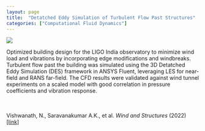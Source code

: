 ```yaml
---
layout: page
title:  "Detatched Eddy Simulation of Turbulent Flow Past Structures"
categories: ["Computational Fluid Dynamics"]
---
```



<img src="{{ '/assets/img/des_proj.png' | prepend: site.baseurl }}" id="proj-img">

Optimized building design for the LIGO India observatory to minimize wind load and vibrations by incorporating edge modifications and windbreaks. Turbulent flow past the building was simulated using the 3D Detatched Eddy Simulation (DES) framework in ANSYS Fluent, leveraging LES for near-field and RANS far-field. The CFD results were validated against wind tunnel experiments on a scaled model with good correlation in pressure coefficients and vibration response.

<br><br>
Vishwanath, N., Saravanakumar A.K., et al. <i>Wind and Structures</i> (2022) [[link]](https://doi.org/10.12989/was.2022.35.1.055)
